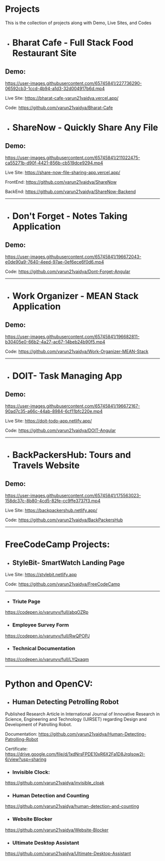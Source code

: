 # Projects
This is the collection of projects along with Demo, Live Sites, and Codes


- # Bharat Cafe - Full Stack Food Restaurant Site


## Demo:

https://user-images.githubusercontent.com/65745841/227736290-06592cb3-1ccd-4b94-a1d3-32d004917b6d.mp4

Live Site: https://bharat-cafe-varun21vaidya.vercel.app/

Code: https://github.com/varun21vaidya/Bharat-Cafe


- # ShareNow - Quickly Share Any File

## Demo:

https://user-images.githubusercontent.com/65745841/211022475-ca55271b-d90f-4421-856b-cb519dce9294.mp4


Live Site: https://share-now-file-sharing-app.vercel.app/

FrontEnd: https://github.com/varun21vaidya/ShareNow

BackEnd: https://github.com/varun21vaidya/ShareNow-Backend

<hr />

- # Don't Forget - Notes Taking Application

## Demo:
https://user-images.githubusercontent.com/65745841/196672043-e0de90a9-7640-4eed-97ae-0ef6ece6f0d6.mp4

Code: https://github.com/varun21vaidya/Dont-Forget-Angular

<hr />

- # Work Organizer - MEAN Stack Application

## Demo:
https://user-images.githubusercontent.com/65745841/196682811-b30405e0-66b2-4a27-ac67-14beb24b90f5.mp4

Code: https://github.com/varun21vaidya/Work-Organizer-MEAN-Stack

<hr />

- # DOIT- Task Managing App

## Demo:
https://user-images.githubusercontent.com/65745841/196672167-90ad7c35-a66c-44ab-8984-6cf11bfc220e.mp4

Live Site: https://doit-todo-app.netlify.app/

Code: https://github.com/varun21vaidya/DOIT-Angular


<hr />

- # BackPackersHub: Tours and Travels Website

## Demo:
https://user-images.githubusercontent.com/65745841/175563023-158dc37c-8b80-4cd5-82fe-cc9ffe3737f3.mp4

Live Site: https://backpackershub.netlify.app/

Code: https://github.com/varun21vaidya/BackPackersHub

<hr />


# FreeCodeCamp Projects:

- ## StyleBit- SmartWatch Landing Page

Live Site: https://stylebit.netlify.app

Code: https://github.com/varun21vaidya/FreeCodeCamp

<hr />

- ### Triute Page
https://codepen.io/varunvv/full/abqOZRp

- ### Employee Survey Form 
https://codepen.io/varunvv/full/RwQPOPJ

- ### Technical Documentation
https://codepen.io/varunvv/full/LYQxaqm

<hr />

# Python and OpenCV:

- ## Human Detecting Petrolling Robot

Published Research Article in International Journal of Innovative Research in Science, Engineering and
Technology (IJIRSET) regarding Design and Development of Patrolling Robot.

Documentation: https://github.com/varun21vaidya/Human-Detecting-Patrolling-Robot

Certificate: https://drive.google.com/file/d/1xdNrsFPDE10xR6X2Fa1D8JrqIsow2I-6/view?usp=sharing

- ### Invisible Clock:
https://github.com/varun21vaidya/invisible_cloak

- ### Human Detection and Counting 
https://github.com/varun21vaidya/human-detection-and-counting

- ### Website Blocker
https://github.com/varun21vaidya/Website-Blocker

- ### Ultimate Desktop Assistant
https://github.com/varun21vaidya/Ultimate-Desktop-Assistant

